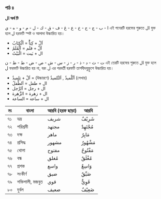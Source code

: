 ### পাঠ ৪

**ال অর্থ টি**

ا - ب - ج - ح - خ - ع - غ - ف - ق - ك - ل - م - و - ه - ي
এই পনেরটি হরফের শুরুতে ال যুক্ত হলে ل হরফটি স্পষ্ট ও আলাদা উচ্চারিত হয়।

- اَلْ + كِتاَُّ = اَلْكِتَابُ
- اَلْ + قلَم = اَلْقَلَمُ
- ال + بَيت = الْبَيْتُ

ت - ث - د - ذ - ر - ز - س - ش - ص - ض - ط - ظ - ن
এই তেরটি হরফের শুরুতে ال যুক্ত হলে ل ফরফটি উচ্চারিত হয় না, বরং ل এর পরবর্তী হরফটি তাশদীদযুক্ত্রুপে উচ্চারিত হয়।

- اَلْ + تِلميذُ = (উচ্চারণে) اَتِّلْميذُ , اَلتِّلميذُ (লেখায়)
- ال + طفل = اَلطِّفلُ
- ال + رجل = اَلرَّجل
- ال + زهرة = الزَّهرة
- ال + ساعة = الساعة

| নং  | বাংলা            | আরবি (হরফ ছাড়া) | আরবি       |
| --- | ---------------- | --------------- | ---------- |
| ৭১  | ভদ্র             | شريف            | شَرِيْفٌ   |
| ৭২  | পরিশ্রমী         | مجتهد           | مُجْتَهِدٌ |
| ৭৩  | দক্ষ             | ماهر            | مَايِرٌ    |
| ৭৪  | প্রসিদ্ধ         | مشهور           | مَشْهُورٌ  |
| ৭৫  | খোলা             | مفتوح           | مَفْتُوحٌ  |
| ৭৬  | বন্ধ             | مُغلق           | مُغْلَقٌ   |
| ৭৭  | প্রশস্ত          | واسع            | وَاسِعٌ    |
| ৭৮  | সংকীর্ণ          | ضيق             | ضَيِّقٌ    |
| ৭৯  | শক্তিশালী, মজবুত | قوي             | قَوِيٌّ    |
| ৮০  | দুর্বল           | ضعيف            | ضَعِيْفٌ   |

